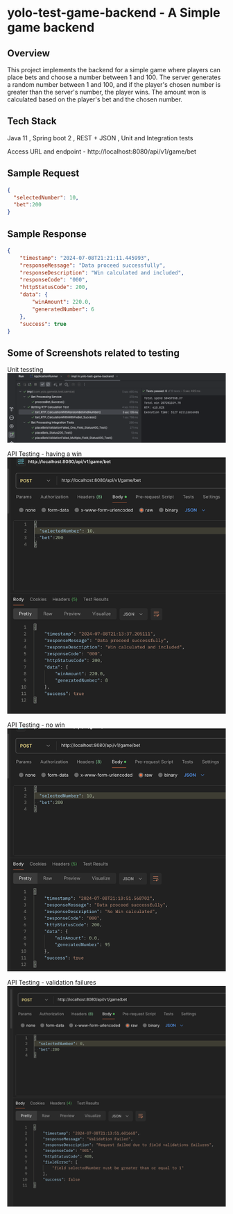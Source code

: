 
# yolo-test-game-backend - A Simple game backend

## Overview

This project implements the backend for a simple game where players can place bets and choose a number between 1 and 100. The server generates a random number between 1 and 100, and if the player's chosen number is greater than the server's number, the player wins. The amount won is calculated based on the player's bet and the chosen number.

## Tech Stack
Java 11 , Spring boot 2 ,  REST + JSON ,  Unit and Integration tests

Access URL and endpoint - http://localhost:8080/api/v1/game/bet

## Sample Request 

```json
{
  "selectedNumber": 10,
  "bet":200
}
```

## Sample Response
```json
{
    "timestamp": "2024-07-08T21:21:11.445993",
    "responseMessage": "Data proceed successfully",
    "responseDescription": "Win calculated and included",
    "responseCode": "000",
    "httpStatusCode": 200,
    "data": {
        "winAmount": 220.0,
        "generatedNumber": 6
    },
    "success": true
}
```

## Some of Screenshots related to testing

Unit tessting
![App Screenshot](backend-unit_test.png)

API Testing - having a win
![App Screenshot](having_a_win.png)

API Testing - no win
![App Screenshot](no_win.png)

API Testing - validation failures
![App Screenshot](having_field_errors.png)

